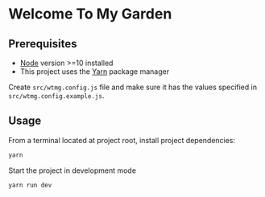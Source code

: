 # Welcome To My Garden


## Prerequisites

- [Node](https://nodejs.org/en/download/) version >=10 installed
- This project uses the [Yarn](https://yarnpkg.com/getting-started/install) package manager

Create `src/wtmg.config.js` file and make sure it has the values specified in `src/wtmg.config.example.js`.


## Usage
From a terminal located at project root, install project dependencies:

```bash
yarn
```

Start the project in development mode

```
yarn run dev
```
